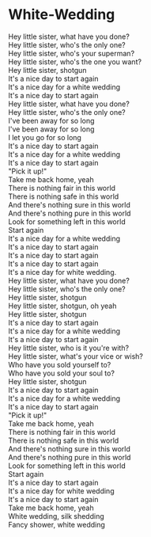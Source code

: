 # White-Wedding

Hey little sister, what have you done?  
Hey little sister, who's the only one?  
Hey little sister, who's your superman?  
Hey little sister, who's the one you want?  
Hey little sister, shotgun  
It's a nice day to start again  
It's a nice day for a white wedding  
It's a nice day to start again  
Hey little sister, what have you done?  
Hey little sister, who's the only one?  
I've been away for so long  
I've been away for so long  
I let you go for so long  
It's a nice day to start again  
It's a nice day for a white wedding  
It's a nice day to start again  
"Pick it up!"  
Take me back home, yeah  
There is nothing fair in this world  
There is nothing safe in this world  
And there's nothing sure in this world  
And there's nothing pure in this world  
Look for something left in this world  
Start again  
It's a nice day for a white wedding  
It's a nice day to start again  
It's a nice day to start again  
It's a nice day to start again  
It's a nice day for white wedding.  
Hey little sister, what have you done?  
Hey little sister, who's the only one?  
Hey little sister, shotgun  
Hey little sister, shotgun, oh yeah  
Hey little sister, shotgun  
It's a nice day to start again  
It's a nice day for a white wedding  
It's a nice day to start again  
Hey little sister, who is it you're with?  
Hey little sister, what's your vice or wish?  
Who have you sold yourself to?  
Who have you sold your soul to?  
Hey little sister, shotgun  
It's a nice day to start again  
It's a nice day for a white wedding  
It's a nice day to start again  
"Pick it up!"  
Take me back home, yeah  
There is nothing fair in this world  
There is nothing safe in this world  
And there's nothing sure in this world  
And there's nothing pure in this world  
Look for something left in this world  
Start again  
It's a nice day to start again  
It's a nice day for white wedding  
It's a nice day to start again  
Take me back home, yeah  
White wedding, silk shedding  
Fancy shower, white wedding
